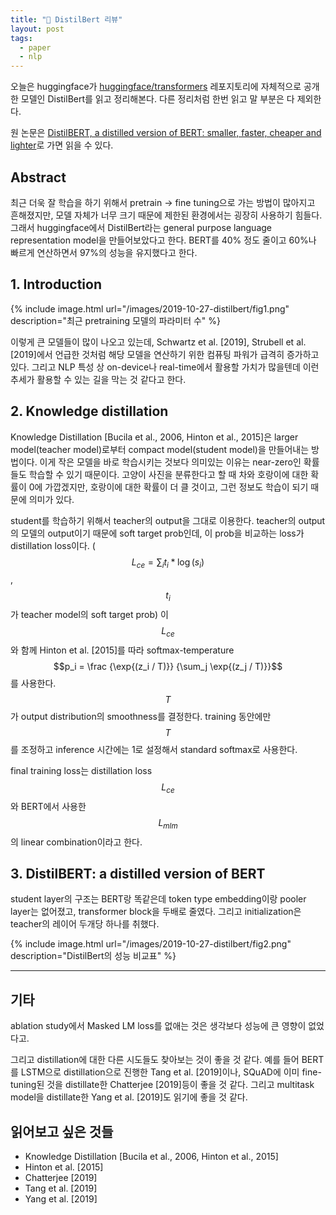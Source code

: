 ```yaml
---
title: "📃 DistilBert 리뷰"
layout: post
tags:
  - paper
  - nlp
---
```


오늘은 huggingface가 [huggingface/transformers](https://github.com/huggingface/transformers) 레포지토리에 자체적으로 공개한 모델인 DistilBert를 읽고 정리해본다. 다른 정리처럼 한번 읽고 말 부분은 다 제외한다.

원 논문은 [DistilBERT, a distilled version of BERT: smaller, faster, cheaper and lighter](https://arxiv.org/abs/1910.01108)로 가면 읽을 수 있다.

## Abstract

최근 더욱 잘 학습을 하기 위해서 pretrain -> fine tuning으로 가는 방법이 많아지고 흔해졌지만, 모델 자체가 너무 크기 때문에 제한된 환경에서는 굉장히 사용하기 힘들다. 그래서 huggingface에서 DistilBert라는 general purpose language representation model을 만들어보았다고 한다. BERT를 40% 정도 줄이고 60%나 빠르게 연산하면서 97%의 성능을 유지했다고 한다.

## 1. Introduction

{% include image.html url="/images/2019-10-27-distilbert/fig1.png" description="최근 pretraining 모델의 파라미터 수" %}

이렇게 큰 모델들이 많이 나오고 있는데, Schwartz et al. [2019], Strubell et al. [2019]에서 언급한 것처럼 해당 모델을 연산하기 위한 컴퓨팅 파워가 급격히 증가하고 있다. 그리고 NLP 특성 상 on-device나 real-time에서 활용할 가치가 많을텐데 이런 추세가 활용할 수 있는 길을 막는 것 같다고 한다.

## 2. Knowledge distillation

Knowledge Distillation [Bucila et al., 2006, Hinton et al., 2015]은 larger model(teacher model)로부터 compact model(student model)을 만들어내는 방법이다. 이게 작은 모델을 바로 학습시키는 것보다 의미있는 이유는 near-zero인 확률들도 학습할 수 있기 때문이다. 고양이 사진을 분류한다고 할 때 차와 호랑이에 대한 확률이 0에 가깝겠지만, 호랑이에 대한 확률이 더 클 것이고, 그런 정보도 학습이 되기 때문에 의미가 있다.

student를 학습하기 위해서 teacher의 output을 그대로 이용한다. teacher의 output의 모델의 output이기 때문에 soft target prob인데, 이 prob을 비교하는 loss가 distillation loss이다. ($$L_{ce} = \sum_i t_i * \log(s_i) $$, $$t_i$$가 teacher model의 soft target prob) 이 $$L_{ce}$$와 함께 Hinton et al. [2015]를 따라 softmax-temperature $$p_i = \frac {\exp{(z_i / T)}} {\sum_j \exp{(z_j / T)}}$$ 를 사용한다. $$T$$가 output distribution의 smoothness를 결정한다. training 동안에만 $$T$$를 조정하고 inference 시간에는 1로 설정해서 standard softmax로 사용한다.

final training loss는 distillation loss $$L_{ce}$$와 BERT에서 사용한 $$L_{mlm}$$의 linear combination이라고 한다.

## 3. DistilBERT: a distilled version of BERT

student layer의 구조는 BERT랑 똑같은데 token type embedding이랑 pooler layer는 없어졌고, transformer block을 두배로 줄였다. 그리고 initialization은 teacher의 레이어 두개당 하나를 취했다.

{% include image.html url="/images/2019-10-27-distilbert/fig2.png" description="DistilBert의 성능 비교표" %}

---

## 기타

ablation study에서 Masked LM loss를 없애는 것은 생각보다 성능에 큰 영향이 없었다고.

그리고 distillation에 대한 다른 시도들도 찾아보는 것이 좋을 것 같다. 예를 들어 BERT를 LSTM으로 distillation으로 진행한 Tang et al. [2019]이나, SQuAD에 이미 fine-tuning된 것을 distillate한 Chatterjee [2019]등이 좋을 것 같다. 그리고 multitask model을 distillate한  Yang et al. [2019]도 읽기에 좋을 것 같다.

## 읽어보고 싶은 것들

* Knowledge Distillation [Bucila et al., 2006, Hinton et al., 2015]
* Hinton et al. [2015]
* Chatterjee [2019]
* Tang et al. [2019]
* Yang et al. [2019]
